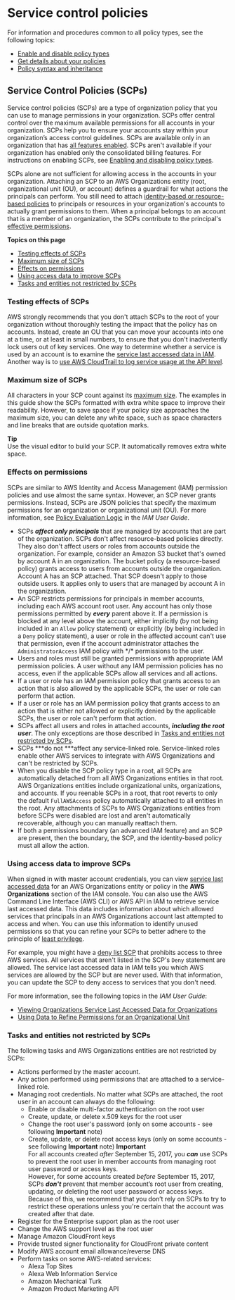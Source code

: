 # Service control policies<a name="orgs_manage_policies_type-auth"></a>

For information and procedures common to all policy types, see the following topics:
+ [Enable and disable policy types](orgs_manage_policies_enable-disable.md)
+ [Get details about your policies](orgs_manage_policies_info-operations.md)
+ [Policy syntax and inheritance](orgs_manage_policies_inheritance_auth.md)

## Service Control Policies \(SCPs\)<a name="orgs_manage_policies_scp"></a>

Service control policies \(SCPs\) are a type of organization policy that you can use to manage permissions in your organization\. SCPs offer central control over the maximum available permissions for all accounts in your organization\. SCPs help you to ensure your accounts stay within your organization’s access control guidelines\. SCPs are available only in an organization that has [all features enabled](orgs_manage_org_support-all-features.md)\. SCPs aren't available if your organization has enabled only the consolidated billing features\. For instructions on enabling SCPs, see [Enabling and disabling policy types](orgs_manage_policies_enable-disable.md)\.

SCPs alone are not sufficient for allowing access in the accounts in your organization\. Attaching an SCP to an AWS Organizations entity \(root, organizational unit \(OU\), or account\) defines a guardrail for what actions the principals can perform\. You still need to attach [identity\-based or resource\-based policies](https://docs.aws.amazon.com/IAM/latest/UserGuide/access_policies_identity-vs-resource.html) to principals or resources in your organization's accounts to actually grant permissions to them\. When a principal belongs to an account that is a member of an organization, the SCPs contribute to the principal's [effective permissions](#scp-effects-on-permissions)\.

****Topics on this page****
+ [Testing effects of SCPs](#scp-warning-testing-effect)
+ [Maximum size of SCPs](#scp-size-limit)
+ [Effects on permissions](#scp-effects-on-permissions)
+ [Using access data to improve SCPs](#data-from-iam)
+ [Tasks and entities not restricted by SCPs](#not-restricted-by-scp)

### Testing effects of SCPs<a name="scp-warning-testing-effect"></a>

AWS strongly recommends that you don't attach SCPs to the root of your organization without thoroughly testing the impact that the policy has on accounts\. Instead, create an OU that you can move your accounts into one at a time, or at least in small numbers, to ensure that you don't inadvertently lock users out of key services\. One way to determine whether a service is used by an account is to examine the [service last accessed data in IAM](https://docs.aws.amazon.com/IAM/latest/UserGuide/access_policies_access-advisor.html)\. Another way is to [use AWS CloudTrail to log service usage at the API level](https://docs.aws.amazon.com/awscloudtrail/latest/userguide/how-cloudtrail-works.html)\.

### Maximum size of SCPs<a name="scp-size-limit"></a>

All characters in your SCP count against its [maximum size](orgs_reference_limits.md#min-max-values)\. The examples in this guide show the SCPs formatted with extra white space to improve their readability\. However, to save space if your policy size approaches the maximum size, you can delete any white space, such as space characters and line breaks that are outside quotation marks\.

**Tip**  
Use the visual editor to build your SCP\. It automatically removes extra white space\.

### Effects on permissions<a name="scp-effects-on-permissions"></a>

SCPs are similar to AWS Identity and Access Management \(IAM\) permission policies and use almost the same syntax\. However, an SCP never grants permissions\. Instead, SCPs are JSON policies that specify the maximum permissions for an organization or organizational unit \(OU\)\. For more information, see [Policy Evaluation Logic](https://docs.aws.amazon.com/IAM/latest/UserGuide/reference_policies_evaluation-logic.html) in the *IAM User Guide*\. 
+ SCPs ***affect only principals*** that are managed by accounts that are part of the organization\. SCPs don't affect resource\-based policies directly\. They also don't affect users or roles from accounts outside the organization\. For example, consider an Amazon S3 bucket that's owned by account A in an organization\. The bucket policy \(a resource\-based policy\) grants access to users from accounts outside the organization\. Account A has an SCP attached\. That SCP doesn't apply to those outside users\. It applies only to users that are managed by account A in the organization\. 
+ An SCP restricts permissions for principals in member accounts, including each AWS account root user\. Any account has only those permissions permitted by ***every*** parent above it\. If a permission is blocked at any level above the account, either implicitly \(by not being included in an `Allow` policy statement\) or explicitly \(by being included in a `Deny` policy statement\), a user or role in the affected account can't use that permission, even if the account administrator attaches the `AdministratorAccess` IAM policy with \*/\* permissions to the user\.
+ Users and roles must still be granted permissions with appropriate IAM permission policies\. A user without any IAM permission policies has no access, even if the applicable SCPs allow all services and all actions\.
+ If a user or role has an IAM permission policy that grants access to an action that is also allowed by the applicable SCPs, the user or role can perform that action\.
+ If a user or role has an IAM permission policy that grants access to an action that is either not allowed or explicitly denied by the applicable SCPs, the user or role can't perform that action\.
+ SCPs affect all users and roles in attached accounts, ***including the root user***\. The only exceptions are those described in [Tasks and entities not restricted by SCPs](#not-restricted-by-scp)\.
+ SCPs ***do not ***affect any service\-linked role\. Service\-linked roles enable other AWS services to integrate with AWS Organizations and can't be restricted by SCPs\.
+ When you disable the SCP policy type in a root, all SCPs are automatically detached from all AWS Organizations entities in that root\. AWS Organizations entities include organizational units, organizations, and accounts\. If you reenable SCPs in a root, that root reverts to only the default `FullAWSAccess` policy automatically attached to all entities in the root\. Any attachments of SCPs to AWS Organizations entities from before SCPs were disabled are lost and aren't automatically recoverable, although you can manually reattach them\.
+ If both a permissions boundary \(an advanced IAM feature\) and an SCP are present, then the boundary, the SCP, and the identity\-based policy must all allow the action\.

### Using access data to improve SCPs<a name="data-from-iam"></a>

When signed in with master account credentials, you can view [service last accessed data](https://docs.aws.amazon.com/IAM/latest/UserGuide/access_policies_access-advisor.html) for an AWS Organizations entity or policy in the **AWS Organizations** section of the IAM console\. You can also use the AWS Command Line Interface \(AWS CLI\) or AWS API in IAM to retrieve service last accessed data\. This data includes information about which allowed services that principals in an AWS Organizations account last attempted to access and when\. You can use this information to identify unused permissions so that you can refine your SCPs to better adhere to the principle of [least privilege](https://docs.aws.amazon.com/IAM/latest/UserGuide/best-practices.html#grant-least-privilege)\.

For example, you might have a [deny list SCP](orgs_manage_policies_scp-strategies.md#orgs_policies_denylist) that prohibits access to three AWS services\. All services that aren't listed in the SCP's `Deny` statement are allowed\. The service last accessed data in IAM tells you which AWS services are allowed by the SCP but are never used\. With that information, you can update the SCP to deny access to services that you don't need\.

For more information, see the following topics in the *IAM User Guide*:
+ [Viewing Organizations Service Last Accessed Data for Organizations](https://docs.aws.amazon.com/IAM/latest/UserGuide/access_policies_access-advisor-view-data-orgs.html)
+ [ Using Data to Refine Permissions for an Organizational Unit](https://docs.aws.amazon.com/IAM/latest/UserGuide/access_policies_access-advisor-example-scenarios.html#access_policies_access-advisor-reduce-permissions-orgs) 

### Tasks and entities not restricted by SCPs<a name="not-restricted-by-scp"></a>

The following tasks and AWS Organizations entities are not restricted by SCPs:
+ Actions performed by the master account\.
+ Any action performed using permissions that are attached to a service\-linked role\.
+ Managing root credentials\. No matter what SCPs are attached, the root user in an account can always do the following:
  + Enable or disable multi\-factor authentication on the root user
  + Create, update, or delete x\.509 keys for the root user
  + Change the root user's password \(only on some accounts \- see following **Important** note\)
  + Create, update, or delete root access keys \(only on some accounts \- see following **Important** note\)
**Important**  
For all accounts created *after* September 15, 2017, you ***can*** use SCPs to prevent the root user in member accounts from managing root user password or access keys\.   
However, for some accounts created *before* September 15, 2017, SCPs ***don't*** prevent that member account’s root user from creating, updating, or deleting the root user password or access keys\. Because of this, we recommend that you don’t rely on SCPs to try to restrict these operations unless you're certain that the account was created after that date\.
+ Register for the Enterprise support plan as the root user
+ Change the AWS support level as the root user
+ Manage Amazon CloudFront keys
+ Provide trusted signer functionality for CloudFront private content
+ Modify AWS account email allowance/reverse DNS
+ Perform tasks on some AWS\-related services:
  + Alexa Top Sites
  + Alexa Web Information Service
  + Amazon Mechanical Turk
  + Amazon Product Marketing API